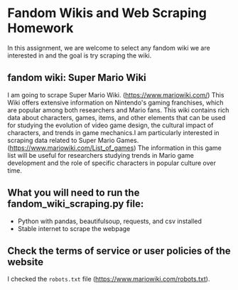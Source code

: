 # Fandom Wikis and Web Scraping Homework
In this assignment, we are welcome to select any fandom wiki we are 
interested in and the goal is try scraping the wiki. 

## fandom wiki: Super Mario Wiki
I am going to scrape Super Mario Wiki. (https://www.mariowiki.com/) 
This Wiki offers extensive information on Nintendo's gaming franchises, which are 
popular among both researchers and Mario fans. This wiki contains rich data 
about characters, games, items, and other elements that can be used for 
studying the evolution of video game design, the cultural impact of 
characters, and trends in game mechanics.I am particularly interested in scraping data related 
to Super Mario Games. (https://www.mariowiki.com/List_of_games) The information in
this game list will be useful for researchers studying 
trends in Mario game development and the role of specific characters in popular 
culture over time. 

## What you will need to run the fandom_wiki_scraping.py file:
- Python with pandas, beautifulsoup, requests, and csv installed
- Stable internet to scrape the webpage

## Check the terms of service or user policies of the website
I checked the `robots.txt` file (https://www.mariowiki.com/robots.txt). 





